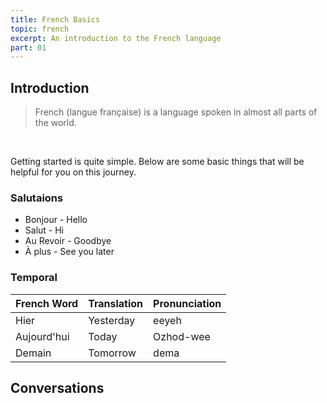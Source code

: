 ```yaml
---
title: French Basics
topic: french
excerpt: An introduction to the French language
part: 01
---
```


## Introduction

> French (langue française) is a language spoken in almost all parts of the world.

<br/>

Getting started is quite simple. Below are some basic things that will be helpful for you on this journey.

### Salutaions

- Bonjour - Hello
- Salut - Hi
- Au Revoir - Goodbye
- À plus - See you later

### Temporal

| French Word | Translation | Pronunciation |
| ----------- | ----------- | ------------- |
| Hier        | Yesterday   | eeyeh         |
| Aujourd'hui | Today       | Ozhod-wee     |
| Demain      | Tomorrow    | dema          |

## Conversations
